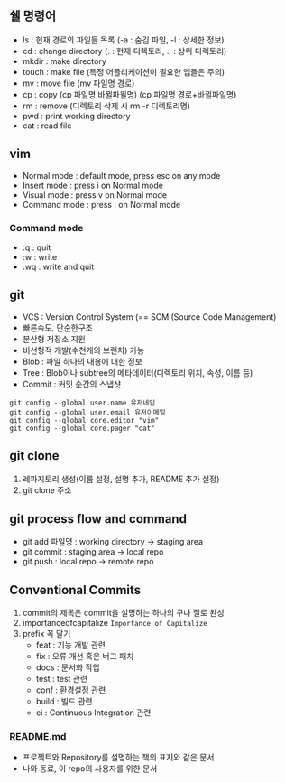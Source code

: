 ## 쉘 명령어 

- ls : 현재 경로의 파일들 목록 (-a : 숨김 파일, -l : 상세한 정보)
- cd : change directory (. : 현재 디렉토리, .. : 상위 디렉토리) 
- mkdir : make directory 
- touch : make file (특정 어플리케이션이 필요한 앱들은 주의)
- mv : move file (mv 파일명 경로)
- cp : copy (cp 파일명 바뀔파윌명) (cp 파일명 경로+바뀔파일명)
- rm : remove (디렉토리 삭제 시 rm -r 디렉토리명)
- pwd : print working directory
- cat : read file

## vim
- Normal mode : default mode, press esc on any mode
- Insert mode : press i on Normal mode
- Visual mode : press v on Normal mode
- Command mode : press : on Normal mode

### Command mode
- :q : quit
- :w : write
- :wq : write and quit

## git 
- VCS : Version Control System (== SCM (Source Code Management)
- 빠른속도, 단순한구조
- 분산형 저장소 지원
- 비선형적 개발(수천개의 브랜치) 가능
- Blob : 파일 하나의 내용에 대한 정보
- Tree : Blob이나 subtree의 메타데이터(디렉토리 위치, 속성, 이름 등)
- Commit : 커밋 순간의 스냅샷

```
git config --global user.name 유저네임
git config --global user.email 유저이메일
git config --global core.editor "vim"
git config --global core.pager "cat"
```

## git clone
1. 레파지토리 생성(이름 설정, 설명 추가, README 추가 설정)
2. git clone 주소

## git process flow and command
- git add 파일명 : working directory -> staging area
- git commit : staging area -> local repo
- git push : local repo -> remote repo

## Conventional Commits
1. commit의 제목은 commit을 설명하는 하나의 구나 절로 완성
2. importanceofcapitalize `Importance of Capitalize`
3. prefix 꼭 달기 
   - feat : 기능 개발 관련
   - fix : 오류 개선 혹은 버그 패치
   - docs : 문서화 작업 
   - test : test 관련
   - conf : 환경설정 관련
   - build : 빌드 관련
   - ci : Continuous Integration 관련

### README.md
- 프로젝트와 Repository를 설명하는 책의 표지와 같은 문서
- 나와 동료, 이 repo의 사용자를 위한 문서

